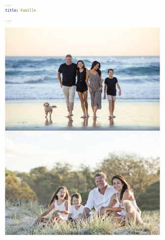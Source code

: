 ```yaml
---
title: Famille

---
```

![Photo de famille](/uploads/family1.jpg "family 1")![Photo de famille](/uploads/family2.jpg "family 2")